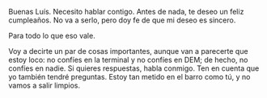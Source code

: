Buenas Luís. Necesito hablar contigo. Antes de nada, te deseo un feliz cumpleaños. No va a serlo, pero doy fe de que mi deseo es sincero.

Para todo lo que eso vale.

Voy a decirte un par de cosas importantes, aunque van a parecerte que estoy loco: no confíes en la terminal y no confíes en DEM; de hecho, no confíes en nadie. Si quieres respuestas, habla conmigo. Ten en cuenta que yo también tendré preguntas. Estoy tan metido en el barro como tú, y no vamos a salir limpios.
